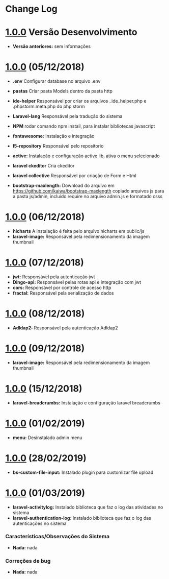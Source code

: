 # Change Log

<a name="1.0.0"></a>
# [1.0.0](#) Versão Desenvolvimento 
* **Versão anteriores:** sem informações

<a name="1.0.0"></a>
# [1.0.0](#) (05/12/2018) 
* **.env** Configurar database no arquivo .env
* **pastas** Criar pasta Models dentro da pasta http
* **ide-helper** Responsável por criar os arquivos _ide_helper.php e .phpstorm.meta.php do php storm
* **Laravel-lang** Responsável pela tradução do sistema

* **NPM** rodar comando npm install, para instalar bibliotecas javascript
* **fontawesome:** Instalação e integração
* **l5-repository** Responsável pelo repositorio
* **active:** Instalação e configuração active lib, ativa o menu selecionado
* **laravel ckeditor** Cria ckeditor
* **laravel collective** Responsável por criação de Form e Html
* **bootstrap-maxlength:** Download do arquivo em https://github.com/kaiwa/bootstrap-maxlength
    copiado arquivos js para a pasta js/admin, incluído require no arquivo admin.js e formatado csss

<a name="1.0.0"></a>
# [1.0.0](#) (06/12/2018) 
* **hicharts** A instalação é feita pelo arquivo hicharts em public/js
* **laravel-image:** Responsável pela redimensionamento da imagem thumbnail
 
<a name="1.0.0"></a>
# [1.0.0](#) (07/12/2018)
* **jwt:** Responsável pela autenticação jwt
* **Dingo-api:** Responsável pelas rotas api e integração com jwt
* **cors:** Responsável por controle de acesso http
* **fractal:** Responsável pela serialização de dados
 
 <a name="1.0.0"></a>
# [1.0.0](#) (08/12/2018)
* **Adldap2:** Responsável pela autenticação Adldap2 
  
<a name="1.0.0"></a>
# [1.0.0](#) (09/12/2018)
* **laravel-image:** Responsável pela redimensionamento da imagem thumbnail
    
<a name="1.0.0"></a>
# [1.0.0](#) (15/12/2018)
* **laravel-breadcrumbs:** Instalação e configuração laravel breadcrumbs
  
<a name="1.0.0"></a>
# [1.0.0](#) (01/02/2019)
* **menu:** Desinstalado admin menu

<a name="1.0.0"></a>
# [1.0.0](#) (28/02/2019)
* **bs-custom-file-input:** Instalado plugin para customizar file upload

<a name="1.0.0"></a>
# [1.0.0](#) (01/03/2019)
* **laravel-activitylog:** Instalado biblioteca que faz o log das atividades no sistema
* **laravel-authentication-log:** Instalado biblioteca que faz o log das autenticações no sistema

### Características/Observações do Sistema

* **Nada:** nada

### Correções de bug

* **Nada:** nada
